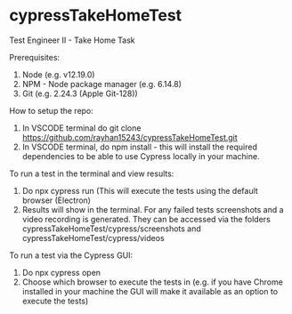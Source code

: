 # cypressTakeHomeTest
Test Engineer II - Take Home Task

Prerequisites:

1. Node (e.g. v12.19.0)
2. NPM - Node package manager (e.g. 6.14.8)
3. Git (e.g. 2.24.3 (Apple Git-128))


How to setup the repo:
1. In VSCODE terminal do git clone https://github.com/rayhan15243/cypressTakeHomeTest.git
2. In VSCODE terminal, do npm install - this will install the required dependencies to be able to use     Cypress locally in your machine. 



To run a test in the terminal and view results:
1. Do npx cypress run (This will execute the tests using the default browser (Electron)
2. Results will show in the terminal. For any failed tests screenshots and a video recording is generated.
   They can be accessed via the folders cypressTakeHomeTest/cypress/screenshots 
   and cypressTakeHomeTest/cypress/videos


To run a test via the Cypress GUI:
1. Do npx cypress open
2. Choose which browser to execute the tests in (e.g. if you have Chrome installed 
    in your machine the GUI will make it available as an option to execute the tests)